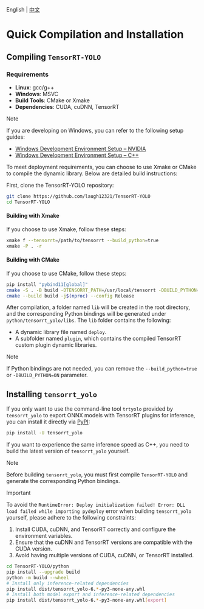 English | [中文](../cn/build_and_install.md)

# Quick Compilation and Installation

## Compiling `TensorRT-YOLO`

### Requirements

- **Linux**: gcc/g++
- **Windows**: MSVC
- **Build Tools**: CMake or Xmake
- **Dependencies**: CUDA, cuDNN, TensorRT

> [!NOTE]  
> If you are developing on Windows, you can refer to the following setup guides:
> 
> - [Windows Development Environment Setup – NVIDIA](https://www.cnblogs.com/laugh12321/p/17830096.html)  
> - [Windows Development Environment Setup – C++](https://www.cnblogs.com/laugh12321/p/17827624.html)  

To meet deployment requirements, you can choose to use Xmake or CMake to compile the dynamic library. Below are detailed build instructions:

First, clone the TensorRT-YOLO repository:

```bash
git clone https://github.com/laugh12321/TensorRT-YOLO  
cd TensorRT-YOLO
```

#### Building with Xmake

If you choose to use Xmake, follow these steps:

```bash
xmake f --tensorrt=/path/to/tensorrt --build_python=true
xmake -P . -r
```

#### Building with CMake

If you choose to use CMake, follow these steps:

```bash
pip install "pybind11[global]"
cmake -S . -B build -DTENSORRT_PATH=/usr/local/tensorrt -DBUILD_PYTHON=ON
cmake --build build -j$(nproc) --config Release
```

After compilation, a folder named `lib` will be created in the root directory, and the corresponding Python bindings will be generated under `python/tensorrt_yolo/libs`. The `lib` folder contains the following:
- A dynamic library file named `deploy`.
- A subfolder named `plugin`, which contains the compiled TensorRT custom plugin dynamic libraries.

> [!NOTE]  
> If Python bindings are not needed, you can remove the `--build_python=true` or `-DBUILD_PYTHON=ON` parameter.

## Installing `tensorrt_yolo`

If you only want to use the command-line tool `trtyolo` provided by `tensorrt_yolo` to export ONNX models with TensorRT plugins for inference, you can install it directly via [PyPI](https://pypi.org/project/tensorrt-yolo):

```bash
pip install -U tensorrt_yolo
```

If you want to experience the same inference speed as C++, you need to build the latest version of `tensorrt_yolo` yourself.

> [!NOTE]  
> Before building `tensorrt_yolo`, you must first compile `TensorRT-YOLO` and generate the corresponding Python bindings.

> [!IMPORTANT]  
> To avoid the `RuntimeError: Deploy initialization failed! Error: DLL load failed while importing pydeploy` error when building `tensorrt_yolo` yourself, please adhere to the following constraints:
>
> 1. Install CUDA, cuDNN, and TensorRT correctly and configure the environment variables.
> 2. Ensure that the cuDNN and TensorRT versions are compatible with the CUDA version.
> 3. Avoid having multiple versions of CUDA, cuDNN, or TensorRT installed.

```bash
cd TensorRT-YOLO/python
pip install --upgrade build
python -m build --wheel
# Install only inference-related dependencies
pip install dist/tensorrt_yolo-6.*-py3-none-any.whl
# Install both model export and inference-related dependencies
pip install dist/tensorrt_yolo-6.*-py3-none-any.whl[export]
```
